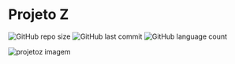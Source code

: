 # Projeto Z

![GitHub repo size](https://img.shields.io/github/languages/code-size/alvleonardo/projetoZ?color=%23ff6f00)
![GitHub last commit](https://img.shields.io/github/last-commit/alvleonardo/projetoz?color=%237b5e8c&label=Last%20Commit)
![GitHub language count](https://img.shields.io/github/languages/count/alvleonardo/projetoz?color=%23ff6f00)

<img src="https://s10.gifyu.com/images/Projeto-Z-GIF.gif" alt="projetoz imagem" class="center">
